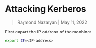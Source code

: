 # Attacking Kerberos

> Raymond Nazaryan | May 11, 2022

First export the IP address of the machine:
```bash
export IP=<IP-address>
```


